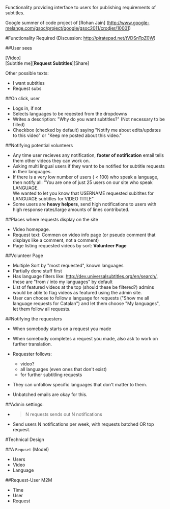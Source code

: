 Functionality providing interface to users for publishing requirements of
subtitles.

Google summer of code project of [Rohan Jain]
(http://www.google-melange.com/gsoc/project/google/gsoc2011/crodjer/10001)

#Functionality Required
(Discussion: <http://piratepad.net/tVDSnTpZ0W>)

##User sees

[Video]  
[Subtitle me][**Request Subtitles**][Share]

Other possible texts:

 - I want subtitles
 - Request subs

##On click, user

 - Logs in, if not
 - Selects languages to be reqested from the dropdowns
 - Writes a description: "Why do you want subtitles?" (Not necessary to
   be filled)
 - Checkbox (checked by default) saying "Notify me about edits/updates to
   this video" or "Keep me posted about this video."

##Notifying potential volunteers

 - Any time user recieves any notification, **footer of notification**
   email tells them other videos they can work on.
 - Asking multi lingual users if they want to be notified for subtitle
   requests in their languages.
 - If there is a very low number of users ( < 100) who speak a language,
   then notify all: "You are one of just 25 users on our site who speak
   LANGUAGE.  
   We wanted to let you know that USERNAME requested subitltes for LANGUAGE
   subtitles for VIDEO TITLE"
 - Some users are **heavy helpers**, send high notifications to users with
   high response rates/large amounts of lines contributed.

##Places where requests display on the site

 - Video homepage.
 - Request text: Commen on video info page (or pseudo comment that displays
   like a comment, not a comment)
 - Page listing requested videos by sort: **Volunteer Page**

##Volunteer Page

 - Multiple Sort by "most requested", known languages
 - Partially done stuff first
 - Has language filters like: http://dev.universalsubtitles.org/en/search/,
   these are "from / into my languages" by default
 - List of featured videos at the top (should these be filtered?) admins
   would be able to flag videos as featured using the admin site.
 - User can choose to follow a language for requests ("Show me all language
   requests for Catalan") and let them choose "My languages", let  them
   follow all requests.

##Notifying the requesters

 - When somebody starts on a request you made
 - When somebody completes a request you made, also ask to work on further
   translation.
 - Requester follows:

    - video?
    - all languages (even ones that don't exist)
    - for further subtitling requests
 - They can unfollow specific languages that don't matter to them.
 - Unbatched emails are okay for this.

##Admin settings:

 - > N requests sends out N notifications
 - Send users N notifications per week, with requests batched OR top
   request.


#Technical Design

##A `Requset` (Model)

 - Users
 - Video
 - Language

##Request-User M2M

 - Time
 - User
 - Request
